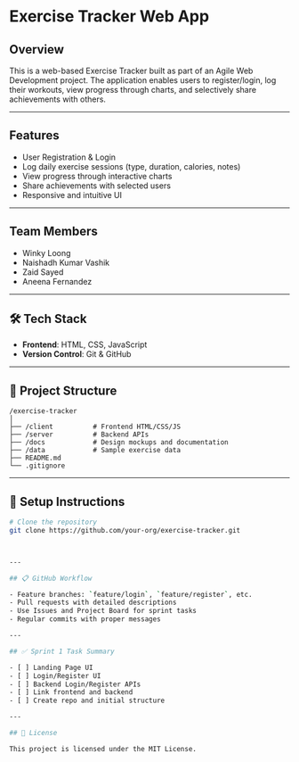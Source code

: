 
# Exercise Tracker Web App

## Overview

This is a web-based Exercise Tracker built as part of an Agile Web Development project. The application enables users to register/login, log their workouts, view progress through charts, and selectively share achievements with others.

---

## Features

- User Registration & Login
- Log daily exercise sessions (type, duration, calories, notes)
- View progress through interactive charts
- Share achievements with selected users
- Responsive and intuitive UI

---

##  Team Members

- Winky Loong
- Naishadh Kumar Vashik
- Zaid Sayed
- Aneena Fernandez

---

## 🛠️ Tech Stack

- **Frontend**: HTML, CSS, JavaScript
- **Version Control**: Git & GitHub

---

## 📁 Project Structure

```
/exercise-tracker
│
├── /client          # Frontend HTML/CSS/JS
├── /server          # Backend APIs
├── /docs            # Design mockups and documentation
├── /data            # Sample exercise data
├── README.md
└── .gitignore
```

---

## 🧪 Setup Instructions

```bash
# Clone the repository
git clone https://github.com/your-org/exercise-tracker.git



---

## 📋 GitHub Workflow

- Feature branches: `feature/login`, `feature/register`, etc.
- Pull requests with detailed descriptions
- Use Issues and Project Board for sprint tasks
- Regular commits with proper messages

---

## ✅ Sprint 1 Task Summary

- [ ] Landing Page UI
- [ ] Login/Register UI
- [ ] Backend Login/Register APIs
- [ ] Link frontend and backend
- [ ] Create repo and initial structure

---

## 📄 License

This project is licensed under the MIT License.
